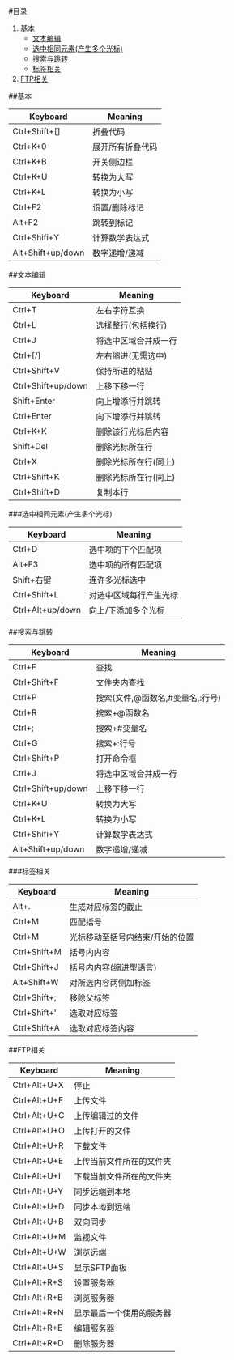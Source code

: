 #目录
1. [基本](#basicm)<br>
	* [文本编辑](#textm)<br>
	* [选中相同元素(产生多个光标)](#selectm)<br>
	* [搜索与跳转](#searchm)<br>
	* [标签相关](#tagsm)<br>
2. [FTP相关](#ftpm)

<span id="basicm"></span>
##基本
>
Keyboard|Meaning
--------|-------
Ctrl+Shift+[]|折叠代码
Ctrl+K+0|展开所有折叠代码
Ctrl+K+B|开关侧边栏
Ctrl+K+U|转换为大写
Ctrl+K+L|转换为小写
Ctrl+F2|设置/删除标记
Alt+F2|跳转到标记
Ctrl+Shifi+Y|计算数学表达式
Alt+Shift+up/down|数字递增/递减

<span id="textm"></span>
##文本编辑
>
Keyboard|Meaning
--------|-------
Ctrl+T|左右字符互换
Ctrl+L|选择整行(包括换行)
Ctrl+J|将选中区域合并成一行
Ctrl+[/]|左右缩进(无需选中)
Ctrl+Shift+V|保持所进的粘贴
Ctrl+Shift+up/down|上移下移一行
Shift+Enter|向上增添行并跳转
Ctrl+Enter|向下增添行并跳转
Ctrl+K+K|删除该行光标后内容
Shift+Del|删除光标所在行
Ctrl+X|删除光标所在行(同上)
Ctrl+Shift+K|删除光标所在行(同上)
Ctrl+Shift+D|复制本行

<span id="selectm"></span>
###选中相同元素(产生多个光标)
>
Keyboard|Meaning
--------|-------
Ctrl+D|选中项的下个匹配项
Alt+F3|选中项的所有匹配项
Shift+右键|连许多光标选中
Ctrl+Shift+L|对选中区域每行产生光标
Ctrl+Alt+up/down|向上/下添加多个光标

<span id="searchm"></span>
##搜索与跳转
>
Keyboard|Meaning
--------|-------
Ctrl+F|查找
Ctrl+Shift+F|文件夹内查找
Ctrl+P|搜索(文件,@函数名,#变量名,:行号)
Ctrl+R|搜索+@函数名
Ctrl+;|搜索+#变量名
Ctrl+G|搜索+:行号
Ctrl+Shift+P|打开命令框
Ctrl+J|将选中区域合并成一行
Ctrl+Shift+up/down|上移下移一行
Ctrl+K+U|转换为大写
Ctrl+K+L|转换为小写
Ctrl+Shifi+Y|计算数学表达式
Alt+Shift+up/down|数字递增/递减

<span id="tagsm"></span>
###标签相关
>
Keyboard|Meaning
--------|-------
Alt+.|生成对应标签的截止
Ctrl+M|匹配括号
Ctrl+M|光标移动至括号内结束/开始的位置
Ctrl+Shift+M|括号内内容
Ctrl+Shift+J|括号内内容(缩进型语言)
Alt+Shift+W|对所选内容两侧加标签
Ctrl+Shift+;|移除父标签
Ctrl+Shift+'|选取对应标签
Ctrl+Shift+A|选取对应标签内容

<span id="ftpm"></span>
##FTP相关
>
Keyboard|Meaning
--------|-------
Ctrl+Alt+U+X|停止
Ctrl+Alt+U+F|上传文件
Ctrl+Alt+U+C|上传编辑过的文件
Ctrl+Alt+U+O|上传打开的文件
Ctrl+Alt+U+R|下载文件
Ctrl+Alt+U+E|上传当前文件所在的文件夹
Ctrl+Alt+U+I|下载当前文件所在的文件夹
Ctrl+Alt+U+Y|同步远端到本地
Ctrl+Alt+U+D|同步本地到远端
Ctrl+Alt+U+B|双向同步
Ctrl+Alt+U+M|监视文件
Ctrl+Alt+U+W|浏览远端
Ctrl+Alt+U+S|显示SFTP面板
Ctrl+Alt+R+S|设置服务器
Ctrl+Alt+R+B|浏览服务器
Ctrl+Alt+R+N|显示最后一个使用的服务器
Ctrl+Alt+R+E|编辑服务器
Ctrl+Alt+R+D|删除服务器
